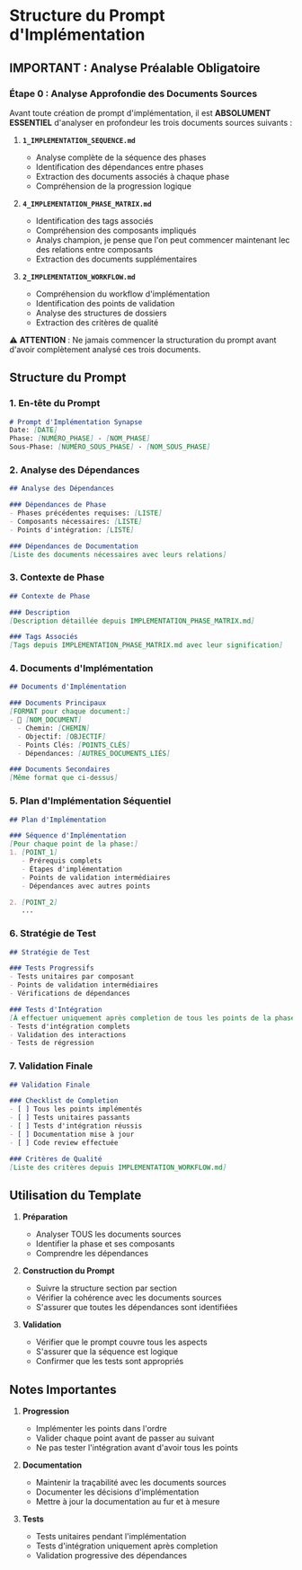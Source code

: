 # Structure du Prompt d'Implémentation

## IMPORTANT : Analyse Préalable Obligatoire

### Étape 0 : Analyse Approfondie des Documents Sources
Avant toute création de prompt d'implémentation, il est **ABSOLUMENT ESSENTIEL** d'analyser en profondeur les trois documents sources suivants :

1. **`1_IMPLEMENTATION_SEQUENCE.md`**
   - Analyse complète de la séquence des phases
   - Identification des dépendances entre phases
   - Extraction des documents associés à chaque phase
   - Compréhension de la progression logique

2. **`4_IMPLEMENTATION_PHASE_MATRIX.md`**
   - Identification des tags associés
   - Compréhension des composants impliqués
   - Analys champion, je pense que l'on peut commencer maintenant lec des relations entre composants
   - Extraction des documents supplémentaires

3. **`2_IMPLEMENTATION_WORKFLOW.md`**
   - Compréhension du workflow d'implémentation
   - Identification des points de validation
   - Analyse des structures de dossiers
   - Extraction des critères de qualité

⚠️ **ATTENTION** : Ne jamais commencer la structuration du prompt avant d'avoir complètement analysé ces trois documents.

## Structure du Prompt

### 1. En-tête du Prompt
```markdown
# Prompt d'Implémentation Synapse
Date: [DATE]
Phase: [NUMÉRO_PHASE] - [NOM_PHASE]
Sous-Phase: [NUMÉRO_SOUS_PHASE] - [NOM_SOUS_PHASE]
```

### 2. Analyse des Dépendances
```markdown
## Analyse des Dépendances

### Dépendances de Phase
- Phases précédentes requises: [LISTE]
- Composants nécessaires: [LISTE]
- Points d'intégration: [LISTE]

### Dépendances de Documentation
[Liste des documents nécessaires avec leurs relations]
```

### 3. Contexte de Phase
```markdown
## Contexte de Phase

### Description
[Description détaillée depuis IMPLEMENTATION_PHASE_MATRIX.md]

### Tags Associés
[Tags depuis IMPLEMENTATION_PHASE_MATRIX.md avec leur signification]
```

### 4. Documents d'Implémentation
```markdown
## Documents d'Implémentation

### Documents Principaux
[FORMAT pour chaque document:]
- 📄 [NOM_DOCUMENT]
  - Chemin: [CHEMIN]
  - Objectif: [OBJECTIF]
  - Points Clés: [POINTS_CLÉS]
  - Dépendances: [AUTRES_DOCUMENTS_LIÉS]

### Documents Secondaires
[Même format que ci-dessus]
```

### 5. Plan d'Implémentation Séquentiel
```markdown
## Plan d'Implémentation

### Séquence d'Implémentation
[Pour chaque point de la phase:]
1. [POINT_1]
   - Prérequis complets
   - Étapes d'implémentation
   - Points de validation intermédiaires
   - Dépendances avec autres points

2. [POINT_2]
   ...
```

### 6. Stratégie de Test
```markdown
## Stratégie de Test

### Tests Progressifs
- Tests unitaires par composant
- Points de validation intermédiaires
- Vérifications de dépendances

### Tests d'Intégration
[À effectuer uniquement après completion de tous les points de la phase]
- Tests d'intégration complets
- Validation des interactions
- Tests de régression
```

### 7. Validation Finale
```markdown
## Validation Finale

### Checklist de Completion
- [ ] Tous les points implémentés
- [ ] Tests unitaires passants
- [ ] Tests d'intégration réussis
- [ ] Documentation mise à jour
- [ ] Code review effectuée

### Critères de Qualité
[Liste des critères depuis IMPLEMENTATION_WORKFLOW.md]
```

## Utilisation du Template

1. **Préparation**
   - Analyser TOUS les documents sources
   - Identifier la phase et ses composants
   - Comprendre les dépendances

2. **Construction du Prompt**
   - Suivre la structure section par section
   - Vérifier la cohérence avec les documents sources
   - S'assurer que toutes les dépendances sont identifiées

3. **Validation**
   - Vérifier que le prompt couvre tous les aspects
   - S'assurer que la séquence est logique
   - Confirmer que les tests sont appropriés

## Notes Importantes

1. **Progression**
   - Implémenter les points dans l'ordre
   - Valider chaque point avant de passer au suivant
   - Ne pas tester l'intégration avant d'avoir tous les points

2. **Documentation**
   - Maintenir la traçabilité avec les documents sources
   - Documenter les décisions d'implémentation
   - Mettre à jour la documentation au fur et à mesure

3. **Tests**
   - Tests unitaires pendant l'implémentation
   - Tests d'intégration uniquement après completion
   - Validation progressive des dépendances
